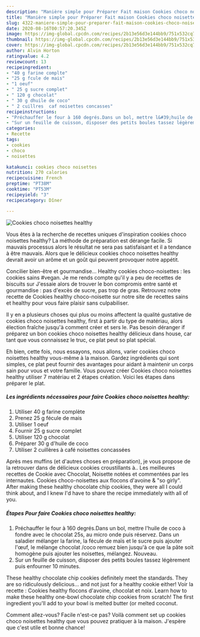 ```yaml
---
description: "Manière simple pour Préparer Fait maison Cookies choco noisettes healthy"
title: "Manière simple pour Préparer Fait maison Cookies choco noisettes healthy"
slug: 4322-maniere-simple-pour-preparer-fait-maison-cookies-choco-noisettes-healthy
date: 2020-08-16T00:57:20.345Z
image: https://img-global.cpcdn.com/recipes/2b13e56d3e144bb9/751x532cq70/cookies-choco-noisettes-healthy-photo-principale-de-la-recette.jpg
thumbnail: https://img-global.cpcdn.com/recipes/2b13e56d3e144bb9/751x532cq70/cookies-choco-noisettes-healthy-photo-principale-de-la-recette.jpg
cover: https://img-global.cpcdn.com/recipes/2b13e56d3e144bb9/751x532cq70/cookies-choco-noisettes-healthy-photo-principale-de-la-recette.jpg
author: Alvin Horton
ratingvalue: 4.2
reviewcount: 13
recipeingredient:
- "40 g farine complte"
- "25 g fcule de mais"
- "1 oeuf"
- " 25 g sucre complet"
- " 120 g chocolat"
- " 30 g dhuile de coco"
- " 2 cuillres  caf noisettes concasses"
recipeinstructions:
- "Préchauffer le four à 160 degrés.Dans un bol, mettre l&#39;huile de coco à fondre avec le chocolat 25s, au micro onde puis réservez. Dans un saladier mélanger la farine, la fécule de maïs et le sucre puis ajouter l&#39;œuf, le mélange chocolat /coco remuez bien jusqu&#39;à ce que la pâte soit homogène puis ajouter les noisettes, mélangez. Nouveau."
- "Sur un feuille de cuisson, disposer des petits boules tassez légèrement puis enfourner 10 minutes."
categories:
- Recette
tags:
- cookies
- choco
- noisettes

katakunci: cookies choco noisettes 
nutrition: 270 calories
recipecuisine: French
preptime: "PT38M"
cooktime: "PT53M"
recipeyield: "3"
recipecategory: Dîner

---
```



![Cookies choco noisettes healthy](https://img-global.cpcdn.com/recipes/2b13e56d3e144bb9/751x532cq70/cookies-choco-noisettes-healthy-photo-principale-de-la-recette.jpg)

Vous êtes à la recherche de recettes uniques d'inspiration cookies choco noisettes healthy? La méthode de préparation est dérange facile. Si mauvais processus alors le résultat ne sera pas satisfaisant et il a tendance à être mauvais. Alors que le délicieux cookies choco noisettes healthy devrait avoir un arôme et un goût qui peuvent provoquer notre appétit.

Concilier bien-être et gourmandise… Healthy cookies choco-noisettes : les cookies sains #vegan. Je me rends compte qu&#39;il y a peu de recettes de biscuits sur J&#39;essaie alors de trouver le bon compromis entre santé et gourmandise : pas d&#39;excès de sucre, pas trop de gras. Retrouvez notre recette de Cookies healthy choco-noisette sur notre site de recettes sains et healthy pour vous faire plaisir sans culpabiliser.

Il y en a plusieurs choses qui plus ou moins affectent la qualité gustative de cookies choco noisettes healthy, first à partir du type de matériau, alors élection fraîche jusqu'à comment créer et sers le. Pas besoin déranger if préparez un bon cookies choco noisettes healthy délicieux dans house, car tant que vous connaissez le truc, ce plat peut so plat spécial.


Eh bien, cette fois, nous essayons, nous allons, varier cookies choco noisettes healthy vous-même à la maison. Gardez ingrédients qui sont simples, ce plat peut fournir des avantages pour aidant à maintenir un corps sain pour vous et votre famille. Vous pouvez créer Cookies choco noisettes healthy utiliser 7 matériau et 2 étapes création. Voici les étapes dans préparer le plat.

<!--inarticleads1-->

##### Les ingrédients nécessaires pour faire Cookies choco noisettes healthy:

1. Utiliser 40 g farine complète
1. Prenez 25 g fécule de mais
1. Utiliser 1 oeuf
1. Fournir  25 g sucre complet
1. Utiliser  120 g chocolat
1. Préparer  30 g d&#39;huile de coco
1. Utiliser  2 cuillères à café noisettes concassées


Après mes muffins (et d&#39;autres choses en préparation), je vous propose de la retrouver dans de délicieux cookies croustillants à.. Les meilleures recettes de Cookie avec Chocolat, Noisette notées et commentées par les internautes. Cookies choco-noisettes aux flocons d&#39;avoine &amp; &#34;so girly&#34;. After making these healthy chocolate chip cookies, they were all I could think about, and I knew I&#39;d have to share the recipe immediately with all of you. 

<!--inarticleads2-->

##### Étapes Pour faire Cookies choco noisettes healthy:

1. Préchauffer le four à 160 degrés.Dans un bol, mettre l&#39;huile de coco à fondre avec le chocolat 25s, au micro onde puis réservez. Dans un saladier mélanger la farine, la fécule de maïs et le sucre puis ajouter l&#39;œuf, le mélange chocolat /coco remuez bien jusqu&#39;à ce que la pâte soit homogène puis ajouter les noisettes, mélangez. Nouveau.
1. Sur un feuille de cuisson, disposer des petits boules tassez légèrement puis enfourner 10 minutes.


These healthy chocolate chip cookies definitely meet the standards. They are so ridiculously delicious… and not just for a healthy cookie either! Voir la recette : Cookies healthy flocons d&#39;avoine, chocolat et noix. Learn how to make these healthy one-bowl chocolate chip cookies from scratch! The first ingredient you&#39;ll add to your bowl is melted butter (or melted coconut. 


Comment allez-vous? Facile n'est-ce pas? Voilà comment set up cookies choco noisettes healthy que vous pouvez pratiquer à la maison. J'espère que c'est utile et bonne chance!
